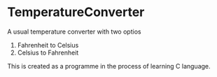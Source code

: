 # TemperatureConverter
A usual temperature converter with two optios
1. Fahrenheit to Celsius
2. Celsius to Fahrenheit

This is created as a programme in the process of learning C language.
